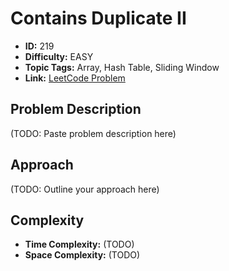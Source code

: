 # Contains Duplicate II

- **ID:** 219
- **Difficulty:** EASY
- **Topic Tags:** Array, Hash Table, Sliding Window
- **Link:** [LeetCode Problem](https://leetcode.com/problems/contains-duplicate-ii/description/)

## Problem Description

(TODO: Paste problem description here)

## Approach

(TODO: Outline your approach here)

## Complexity

- **Time Complexity:** (TODO)
- **Space Complexity:** (TODO)
